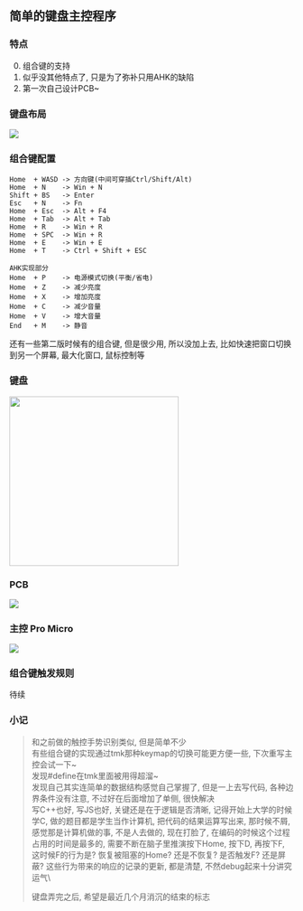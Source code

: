 ## 简单的键盘主控程序

### 特点

0. 组合键的支持
1. 似乎没其他特点了, 只是为了弥补只用AHK的缺陷
2. 第一次自己设计PCB~

### 键盘布局

<img src="https://raw.githubusercontent.com/deepkolos/my_keyboard/master/asset/layout.png"/>

### 组合键配置
```
Home  + WASD -> 方向键(中间可穿插Ctrl/Shift/Alt)
Home  + N    -> Win + N
Shift + BS   -> Enter
Esc   + N    -> Fn
Home  + Esc  -> Alt + F4
Home  + Tab  -> Alt + Tab
Home  + R    -> Win + R
Home  + SPC  -> Win + R
Home  + E    -> Win + E
Home  + T    -> Ctrl + Shift + ESC

AHK实现部分
Home  + P    -> 电源模式切换(平衡/省电)
Home  + Z    -> 减少亮度
Home  + X    -> 增加亮度
Home  + C    -> 减少音量
Home  + V    -> 增大音量
End   + M    -> 静音
```
还有一些第二版时候有的组合键, 但是很少用, 所以没加上去, 比如快速把窗口切换到另一个屏幕, 最大化窗口, 鼠标控制等

### 键盘

<img src="https://raw.githubusercontent.com/deepkolos/my_keyboard/master/asset/keyboard.jpg" width="300"/>

### PCB
<img src="https://raw.githubusercontent.com/deepkolos/my_keyboard/master/asset/pcb.jpg"/>

### 主控 Pro Micro

<img src="https://raw.githubusercontent.com/deepkolos/my_keyboard/master/asset/pro micro.png"/>

### 组合键触发规则

待续

### 小记

> 和之前做的触控手势识别类似, 但是简单不少\
> 有些组合键的实现通过tmk那种keymap的切换可能更方便一些, 下次重写主控会试一下~\
> 发现#define在tmk里面被用得超溜~\
> 发现自己其实连简单的数据结构感觉自己掌握了, 但是一上去写代码, 各种边界条件没有注意, 不过好在后面增加了单侧, 很快解决\
> 写C++也好, 写JS也好, 关键还是在于逻辑是否清晰, 记得开始上大学的时候学C, 做的题目都是学生当作计算机, 把代码的结果运算写出来, 那时候不屑, 感觉那是计算机做的事, 不是人去做的, 现在打脸了, 在编码的时候这个过程占用的时间是最多的, 需要不断在脑子里推演按下Home, 按下D, 再按下F, 这时候F的行为是? 恢复被阻塞的Home? 还是不恢复? 是否触发F? 还是屏蔽? 这些行为带来的响应的记录的更新, 都是清楚, 不然debug起来十分讲究运气\
> 
> 键盘弄完之后, 希望是最近几个月消沉的结束的标志